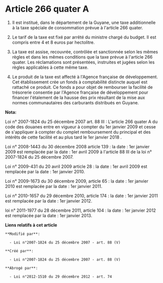 # Article 266 quater A

1. Il est institué, dans le département de la Guyane, une taxe additionnelle à la taxe spéciale de consommation prévue à
l'article 266 quater. 

2. Le tarif de la taxe est fixé par arrêté du ministre chargé du budget. Il est compris entre 4 et 8 euros par hectolitre. 

3. La taxe est assise, recouvrée, contrôlée et sanctionnée selon les mêmes règles et dans les mêmes conditions que la taxe
prévue à l'article 266 quater. Les réclamations sont présentées, instruites et jugées selon les règles applicables à cette
même taxe. 

4. Le produit de la taxe est affecté à l'Agence française de développement. Cet établissement crée un fonds à comptabilité
distincte auquel est rattaché ce produit. Ce fonds a pour objet de rembourser la facilité de trésorerie consentie par
l'Agence française de développement pour financer l'étalement de la hausse des prix résultant de la mise aux normes
communautaires des carburants distribués en Guyane.

**Nota:**

Loi n° 2007-1824 du 25 décembre 2007 art. 88 III : L'article 266 quater A du code des douanes entre en vigueur à compter du
1er janvier 2009 et cesse de s'appliquer à compter du complet remboursement du principal et des intérêts de cette facilité et
au plus tard le 1er janvier 2018 .

Loi n° 2008-1443 du 30 décembre 2008 article 139 : la date : 1er janvier 2009 est remplacée par la date : 1er avril 2009 à
l'article 88 III de la loi n° 2007-1824 du 25 décembre 2007.

Loi n° 2009-431 du 20 avril 2009 article 28 : la date : 1er avril 2009 est remplacée par la date : 1er janvier 2010.

Loi n° 2009-1673 du 30 décembre 2009, article 65 : la date : 1er janvier 2010 est remplacée par la date : 1er janvier 2011.

Loi n° 2010-1657 du 29 décembre 2010, article 174 : la date : 1er janvier 2011 est remplacée par la date : 1er janvier 2012.

loi n° 2011-1977 du 28 décembre 2011, article 104 : la date : 1er janvier 2012 est remplacée par la date : 1er janvier 2013.

**Liens relatifs à cet article**

	**Modifié par**:

	  - Loi n°2007-1824 du 25 décembre 2007 - art. 88 (V)

	**Créé par**:

	  - Loi n°2007-1824 du 25 décembre 2007 - art. 88 (V)

	**Abrogé par**:

	  - Loi n°2012-1510 du 29 décembre 2012 - art. 74
